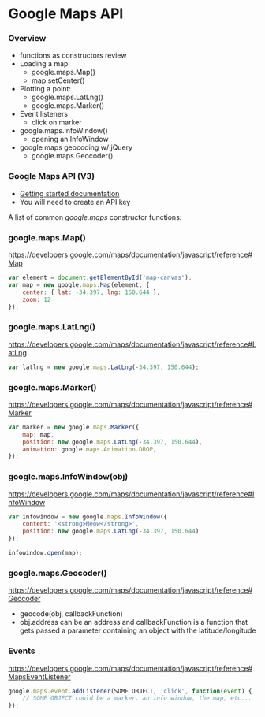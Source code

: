 Google Maps API
===============

### Overview

* functions as constructors review
* Loading a map: 
	* google.maps.Map()
	* map.setCenter()
* Plotting a point:
	* google.maps.LatLng()
	* google.maps.Marker()
* Event listeners
	* click on marker
* google.maps.InfoWindow()
	* opening an InfoWindow
* google maps geocoding w/ jQuery
	* google.maps.Geocoder()


### Google Maps API (V3)

* [Getting started documentation](https://developers.google.com/maps/documentation/javascript/tutorial)
* You will need to create an API key


A list of common _google.maps_ constructor functions:


### google.maps.Map()

https://developers.google.com/maps/documentation/javascript/reference#Map

```js
var element = document.getElementById('map-canvas');
var map = new google.maps.Map(element, {
	center: { lat: -34.397, lng: 150.644 },
	zoom: 12
});
```

### google.maps.LatLng()

https://developers.google.com/maps/documentation/javascript/reference#LatLng

```js
var latlng = new google.maps.LatLng(-34.397, 150.644);
```

### google.maps.Marker()

https://developers.google.com/maps/documentation/javascript/reference#Marker

```js
var marker = new google.maps.Marker({
	map: map,
	position: new google.maps.LatLng(-34.397, 150.644),
	animation: google.maps.Animation.DROP,
});
```

### google.maps.InfoWindow(obj)

https://developers.google.com/maps/documentation/javascript/reference#InfoWindow

```js
var infowindow = new google.maps.InfoWindow({
	content: '<strong>Meow</strong>',
	position: new google.maps.LatLng(-34.397, 150.644)
});

infowindow.open(map);
```

### google.maps.Geocoder()

https://developers.google.com/maps/documentation/javascript/reference#Geocoder

* geocode(obj, callbackFunction)
* obj.address can be an address and callbackFunction is a function that gets passed a parameter containing an object with the latitude/longitude

### Events

https://developers.google.com/maps/documentation/javascript/reference#MapsEventListener

```js
google.maps.event.addListener(SOME OBJECT, 'click', function(event) {
	// SOME OBJECT could be a marker, an info window, the map, etc...
});
```

